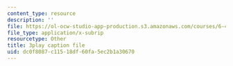```yaml
---
content_type: resource
description: ''
file: https://ol-ocw-studio-app-production.s3.amazonaws.com/courses/6-450-principles-of-digital-communications-i-fall-2006/dc0f8087c11518df60fa5ec2b1a30670_7qq1JYj2kM.srt
file_type: application/x-subrip
resourcetype: Other
title: 3play caption file
uid: dc0f8087-c115-18df-60fa-5ec2b1a30670
---
```

